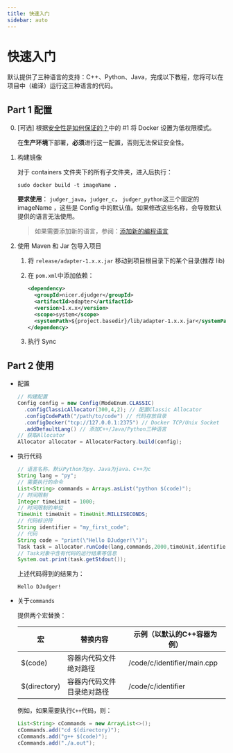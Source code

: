 ```yaml
---
title: 快速入门
sidebar: auto
---
```

# 快速入门

默认提供了三种语言的支持：C++、Python、Java，完成以下教程，您将可以在项目中（编译）运行这三种语言的代码。

## Part 1 配置

0. [可选] 根据[安全性是如何保证的？](how-to-be-safe.md)中的 #1 将 Docker 设置为低权限模式。

   在**生产环境**下部署，**必须**进行这一配置，否则无法保证安全性。

1. 构建镜像

   对于 containers 文件夹下的所有子文件夹，进入后执行：

   ```shell
   sudo docker build -t imageName .
   ```

   **要求使用**： `judger_java`，`judger_c`， `judger_python`这三个固定的 imageName ，这些是 Config 中的默认值。如果修改这些名称，会导致默认提供的语言无法使用。

   > 如果需要添加新的语言，参阅：[添加新的编程语言](add-new-language.md)

2. 使用 Maven 和 Jar 包导入项目

   1. 将 `release/adapter-1.x.x.jar` 移动到项目根目录下的某个目录(推荐 lib)

   2. 在 `pom.xml`中添加依赖：

      ```xml
      <dependency>
        <groupId>nicer.djudger</groupId>
        <artifactId>adapter</artifactId>
        <version>1.x.x</version>
        <scope>system</scope>
        <systemPath>${project.basedir}/lib/adapter-1.x.x.jar</systemPath>
      </dependency>
      ```

   3. 执行 Sync

## Part 2 使用

* 配置

  ```java
  // 构建配置
  Config config = new Config(ModeEnum.CLASSIC)
    .configClassicAllocator(300,4,2); // 配置Classic Allocator
    .configCodePath("/path/to/code") // 代码存放目录
    .configDocker("tcp://127.0.0.1:2375") // Docker TCP/Unix Socket
    .addDefaultLang() // 添加C++/Java/Python三种语言
  // 获取Allocator
  Allocator allocator = AllocatorFactory.build(config);
  ```

* 执行代码

  ```java
  // 语言名称，默认Python为py、Java为java、C++为c
  String lang = "py"; 
  // 需要执行的命令
  List<String> commands = Arrays.asList("python $(code)");
  // 时间限制
  Integer timeLimit = 1000;
  // 时间限制的单位
  TimeUnit timeUnit = TimeUnit.MILLISECONDS;
  // 代码标识符
  String identifier = "my_first_code";
  // 代码
  String code = "print(\"Hello DJudger!\")";
  Task task = allocator.runCode(lang,commands,2000,timeUnit,identifier,code);
  // Task对象中含有代码的运行结果等信息
  System.out.print(task.getStdout());
  ```
  
  上述代码得到的结果为：
  
  ```
  Hello DJudger!
  ```
  
* 关于`commands`

  提供两个宏替换：

  | 宏           | 替换内容                   | 示例（以默认的C++容器为例） |
  | ------------ | -------------------------- | --------------------------- |
  | $(code)      | 容器内代码文件绝对路径     | /code/c/identifier/main.cpp |
  | $(directory) | 容器内代码文件目录绝对路径 | /code/c/identifier          |

  例如，如果需要执行`C++`代码，则：

  ```java
  List<String> cCommands = new ArrayList<>();
  cCommands.add("cd $(directory)");
  cCommands.add("g++ $(code)");
  cCommands.add("./a.out");
  ```

  

